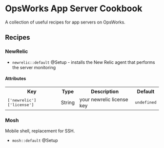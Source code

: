 OpsWorks App Server Cookbook
============================

A collection of useful recipes for app servers on OpsWorks.

Recipes
-------

### NewRelic

 - `newrelic::default` @Setup - installs the New Relic agent that performs the server monitoring

#### Attributes

<table>
  <tr>
    <th>Key</th>
    <th>Type</th>
    <th>Description</th>
    <th>Default</th>
  </tr>
  <tr>
    <td><tt>['newrelic']['license']</tt></td>
    <td>String</td>
    <td>your newrelic license key</td>
    <td><tt>undefined</tt></td>
  </tr>
</table>

### Mosh

Mobile shell, replacement for SSH.

 - `mosh::default` @Setup
